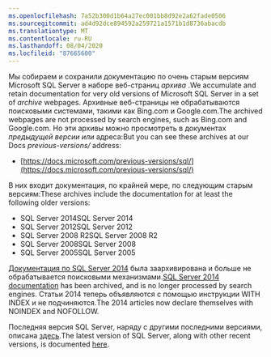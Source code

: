 ```yaml
---
ms.openlocfilehash: 7a52b300d1b64a27ec001bb8d92e2a62fade0506
ms.sourcegitcommit: ad4d92dce894592a259721a1571b1d8736abacdb
ms.translationtype: MT
ms.contentlocale: ru-RU
ms.lasthandoff: 08/04/2020
ms.locfileid: "87665600"
---
```


<span data-ttu-id="5f077-101">Мы собираем и сохранили документацию по очень старым версиям Microsoft SQL Server в наборе веб-страниц _архива_ .</span><span class="sxs-lookup"><span data-stu-id="5f077-101">We accumulate and retain documentation for very old versions of Microsoft SQL Server in a set of _archive_ webpages.</span></span> <span data-ttu-id="5f077-102">Архивные веб-страницы не обрабатываются поисковыми системами, такими как Bing.com и Google.com.</span><span class="sxs-lookup"><span data-stu-id="5f077-102">The archived webpages are not processed by search engines, such as Bing.com and Google.com.</span></span> <span data-ttu-id="5f077-103">Но эти архивы можно просмотреть в документах _предыдущей версии или_ адреса:</span><span class="sxs-lookup"><span data-stu-id="5f077-103">But you can see these archives at our Docs _previous-versions/_ address:</span></span>

- [https://docs.microsoft.com/previous-versions/sql/](https://docs.microsoft.com/previous-versions/sql/)

<span data-ttu-id="5f077-104">В них входит документация, по крайней мере, по следующим старым версиям:</span><span class="sxs-lookup"><span data-stu-id="5f077-104">These archives include the documentation for at least the following older versions:</span></span>

- <span data-ttu-id="5f077-105">SQL Server 2014</span><span class="sxs-lookup"><span data-stu-id="5f077-105">SQL Server 2014</span></span>
- <span data-ttu-id="5f077-106">SQL Server 2012</span><span class="sxs-lookup"><span data-stu-id="5f077-106">SQL Server 2012</span></span>
- <span data-ttu-id="5f077-107">SQL Server 2008 R2</span><span class="sxs-lookup"><span data-stu-id="5f077-107">SQL Server 2008 R2</span></span>
- <span data-ttu-id="5f077-108">SQL Server 2008</span><span class="sxs-lookup"><span data-stu-id="5f077-108">SQL Server 2008</span></span>
- <span data-ttu-id="5f077-109">SQL Server 2005</span><span class="sxs-lookup"><span data-stu-id="5f077-109">SQL Server 2005</span></span>

<span data-ttu-id="5f077-110">[Документация по SQL Server 2014](/previous-versions/sql/2014/index?view=sql-server-2014) была заархивирована и больше не обрабатывается поисковыми механизмами.</span><span class="sxs-lookup"><span data-stu-id="5f077-110">[SQL Server 2014 documentation](/previous-versions/sql/2014/index?view=sql-server-2014) has been archived, and is no longer processed by search engines.</span></span> <span data-ttu-id="5f077-111">Статьи 2014 теперь объявляются с помощью инструкции WITH INDEX и не подчиняются.</span><span class="sxs-lookup"><span data-stu-id="5f077-111">The 2014 articles now declare themselves with NOINDEX and NOFOLLOW.</span></span>

<span data-ttu-id="5f077-112">Последняя версия SQL Server, наряду с другими последними версиями, описана [здесь](https://docs.microsoft.com/sql/sql-server/index).</span><span class="sxs-lookup"><span data-stu-id="5f077-112">The latest version of SQL Server, along with other recent versions, is documented [here](https://docs.microsoft.com/sql/sql-server/index).</span></span>
